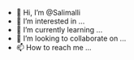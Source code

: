 - 👋 Hi, I’m @Salimalli
- 👀 I’m interested in ...
- 🌱 I’m currently learning ...
- 💞️ I’m looking to collaborate on ...
- 📫 How to reach me ...

<!---
Salimalli/Salimalli is a ✨ special ✨ repository because its `README.md` (this file) appears on your GitHub profile.
You can click the Preview link to take a look at your changes.
--->
